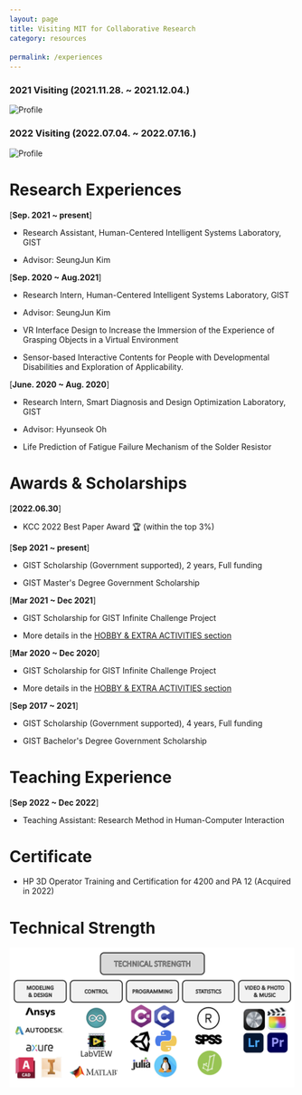 ```yaml
---
layout: page
title: Visiting MIT for Collaborative Research
category: resources

permalink: /experiences
---
```


### 2021 Visiting (2021.11.28. ~ 2021.12.04.)
![Profile](/assets/img/2021MIT.png)

### 2022 Visiting (2022.07.04. ~ 2022.07.16.)
![Profile](/assets/img/2022MIT.png)

# Research Experiences

[**Sep. 2021 ~ present**]           

  * Research Assistant, Human-Centered Intelligent Systems Laboratory, GIST

  * Advisor: SeungJun Kim


[**Sep. 2020 ~ Aug.2021**]        

  * Research Intern, Human-Centered Intelligent Systems Laboratory, GIST

  * Advisor: SeungJun Kim

  * VR Interface Design to Increase the Immersion of the Experience of Grasping Objects in a Virtual Environment
  * Sensor-based Interactive Contents for People with Developmental Disabilities and Exploration of Applicability.


[**June. 2020 ~ Aug. 2020**]     

  * Research Intern, Smart Diagnosis and Design Optimization Laboratory, GIST

  * Advisor: Hyunseok Oh

  * Life Prediction of Fatigue Failure Mechanism of the Solder Resistor 


# Awards & Scholarships

[**2022.06.30**]   

  * KCC 2022 Best Paper Award 🏆 (within the top 3%)

[**Sep 2021 ~ present**]      

  * GIST Scholarship (Government supported), 2 years, Full funding

  * GIST Master's Degree Government Scholarship


[**Mar 2021 ~ Dec 2021**]     

  * GIST Scholarship for GIST Infinite Challenge Project

  * More details in the [HOBBY & EXTRA ACTIVITIES section](https://dailyminiii.github.io/hobby)


[**Mar 2020 ~ Dec 2020**]     

  * GIST Scholarship for GIST Infinite Challenge Project

  * More details in the [HOBBY & EXTRA ACTIVITIES section](https://dailyminiii.github.io/hobby)


[**Sep 2017 ~ 2021**]              

  * GIST Scholarship (Government supported), 4 years, Full funding

  * GIST Bachelor's Degree Government Scholarship


# Teaching Experience

[**Sep  2022 ~ Dec 2022**]    

  * Teaching Assistant: Research Method in Human-Computer Interaction


# Certificate

  * HP 3D Operator Training and Certification for 4200 and PA 12 (Acquired in 2022)

# Technical Strength
![Profile](/assets/img/Technical.png)

